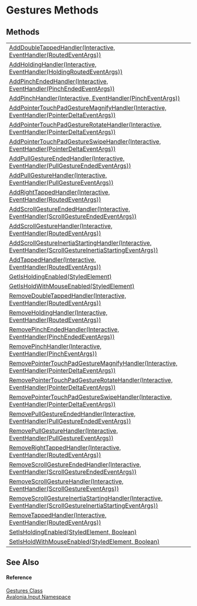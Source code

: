 # Gestures Methods




## Methods
<table>
<tr>
<td><a href="M_Avalonia_Input_Gestures_AddDoubleTappedHandler">AddDoubleTappedHandler(Interactive, EventHandler(RoutedEventArgs))</a></td>
<td> </td>
</tr>
<tr>
<td><a href="M_Avalonia_Input_Gestures_AddHoldingHandler">AddHoldingHandler(Interactive, EventHandler(HoldingRoutedEventArgs))</a></td>
<td> </td>
</tr>
<tr>
<td><a href="M_Avalonia_Input_Gestures_AddPinchEndedHandler">AddPinchEndedHandler(Interactive, EventHandler(PinchEndedEventArgs))</a></td>
<td> </td>
</tr>
<tr>
<td><a href="M_Avalonia_Input_Gestures_AddPinchHandler">AddPinchHandler(Interactive, EventHandler(PinchEventArgs))</a></td>
<td> </td>
</tr>
<tr>
<td><a href="M_Avalonia_Input_Gestures_AddPointerTouchPadGestureMagnifyHandler">AddPointerTouchPadGestureMagnifyHandler(Interactive, EventHandler(PointerDeltaEventArgs))</a></td>
<td> </td>
</tr>
<tr>
<td><a href="M_Avalonia_Input_Gestures_AddPointerTouchPadGestureRotateHandler">AddPointerTouchPadGestureRotateHandler(Interactive, EventHandler(PointerDeltaEventArgs))</a></td>
<td> </td>
</tr>
<tr>
<td><a href="M_Avalonia_Input_Gestures_AddPointerTouchPadGestureSwipeHandler">AddPointerTouchPadGestureSwipeHandler(Interactive, EventHandler(PointerDeltaEventArgs))</a></td>
<td> </td>
</tr>
<tr>
<td><a href="M_Avalonia_Input_Gestures_AddPullGestureEndedHandler">AddPullGestureEndedHandler(Interactive, EventHandler(PullGestureEndedEventArgs))</a></td>
<td> </td>
</tr>
<tr>
<td><a href="M_Avalonia_Input_Gestures_AddPullGestureHandler">AddPullGestureHandler(Interactive, EventHandler(PullGestureEventArgs))</a></td>
<td> </td>
</tr>
<tr>
<td><a href="M_Avalonia_Input_Gestures_AddRightTappedHandler">AddRightTappedHandler(Interactive, EventHandler(RoutedEventArgs))</a></td>
<td> </td>
</tr>
<tr>
<td><a href="M_Avalonia_Input_Gestures_AddScrollGestureEndedHandler">AddScrollGestureEndedHandler(Interactive, EventHandler(ScrollGestureEndedEventArgs))</a></td>
<td> </td>
</tr>
<tr>
<td><a href="M_Avalonia_Input_Gestures_AddScrollGestureHandler">AddScrollGestureHandler(Interactive, EventHandler(RoutedEventArgs))</a></td>
<td> </td>
</tr>
<tr>
<td><a href="M_Avalonia_Input_Gestures_AddScrollGestureInertiaStartingHandler">AddScrollGestureInertiaStartingHandler(Interactive, EventHandler(ScrollGestureInertiaStartingEventArgs))</a></td>
<td> </td>
</tr>
<tr>
<td><a href="M_Avalonia_Input_Gestures_AddTappedHandler">AddTappedHandler(Interactive, EventHandler(RoutedEventArgs))</a></td>
<td> </td>
</tr>
<tr>
<td><a href="M_Avalonia_Input_Gestures_GetIsHoldingEnabled">GetIsHoldingEnabled(StyledElement)</a></td>
<td> </td>
</tr>
<tr>
<td><a href="M_Avalonia_Input_Gestures_GetIsHoldWithMouseEnabled">GetIsHoldWithMouseEnabled(StyledElement)</a></td>
<td> </td>
</tr>
<tr>
<td><a href="M_Avalonia_Input_Gestures_RemoveDoubleTappedHandler">RemoveDoubleTappedHandler(Interactive, EventHandler(RoutedEventArgs))</a></td>
<td> </td>
</tr>
<tr>
<td><a href="M_Avalonia_Input_Gestures_RemoveHoldingHandler">RemoveHoldingHandler(Interactive, EventHandler(RoutedEventArgs))</a></td>
<td> </td>
</tr>
<tr>
<td><a href="M_Avalonia_Input_Gestures_RemovePinchEndedHandler">RemovePinchEndedHandler(Interactive, EventHandler(PinchEndedEventArgs))</a></td>
<td> </td>
</tr>
<tr>
<td><a href="M_Avalonia_Input_Gestures_RemovePinchHandler">RemovePinchHandler(Interactive, EventHandler(PinchEventArgs))</a></td>
<td> </td>
</tr>
<tr>
<td><a href="M_Avalonia_Input_Gestures_RemovePointerTouchPadGestureMagnifyHandler">RemovePointerTouchPadGestureMagnifyHandler(Interactive, EventHandler(PointerDeltaEventArgs))</a></td>
<td> </td>
</tr>
<tr>
<td><a href="M_Avalonia_Input_Gestures_RemovePointerTouchPadGestureRotateHandler">RemovePointerTouchPadGestureRotateHandler(Interactive, EventHandler(PointerDeltaEventArgs))</a></td>
<td> </td>
</tr>
<tr>
<td><a href="M_Avalonia_Input_Gestures_RemovePointerTouchPadGestureSwipeHandler">RemovePointerTouchPadGestureSwipeHandler(Interactive, EventHandler(PointerDeltaEventArgs))</a></td>
<td> </td>
</tr>
<tr>
<td><a href="M_Avalonia_Input_Gestures_RemovePullGestureEndedHandler">RemovePullGestureEndedHandler(Interactive, EventHandler(PullGestureEndedEventArgs))</a></td>
<td> </td>
</tr>
<tr>
<td><a href="M_Avalonia_Input_Gestures_RemovePullGestureHandler">RemovePullGestureHandler(Interactive, EventHandler(PullGestureEventArgs))</a></td>
<td> </td>
</tr>
<tr>
<td><a href="M_Avalonia_Input_Gestures_RemoveRightTappedHandler">RemoveRightTappedHandler(Interactive, EventHandler(RoutedEventArgs))</a></td>
<td> </td>
</tr>
<tr>
<td><a href="M_Avalonia_Input_Gestures_RemoveScrollGestureEndedHandler">RemoveScrollGestureEndedHandler(Interactive, EventHandler(ScrollGestureEndedEventArgs))</a></td>
<td> </td>
</tr>
<tr>
<td><a href="M_Avalonia_Input_Gestures_RemoveScrollGestureHandler">RemoveScrollGestureHandler(Interactive, EventHandler(ScrollGestureEventArgs))</a></td>
<td> </td>
</tr>
<tr>
<td><a href="M_Avalonia_Input_Gestures_RemoveScrollGestureInertiaStartingHandler">RemoveScrollGestureInertiaStartingHandler(Interactive, EventHandler(ScrollGestureInertiaStartingEventArgs))</a></td>
<td> </td>
</tr>
<tr>
<td><a href="M_Avalonia_Input_Gestures_RemoveTappedHandler">RemoveTappedHandler(Interactive, EventHandler(RoutedEventArgs))</a></td>
<td> </td>
</tr>
<tr>
<td><a href="M_Avalonia_Input_Gestures_SetIsHoldingEnabled">SetIsHoldingEnabled(StyledElement, Boolean)</a></td>
<td> </td>
</tr>
<tr>
<td><a href="M_Avalonia_Input_Gestures_SetIsHoldWithMouseEnabled">SetIsHoldWithMouseEnabled(StyledElement, Boolean)</a></td>
<td> </td>
</tr>
</table>

## See Also


#### Reference
<a href="T_Avalonia_Input_Gestures">Gestures Class</a>  
<a href="N_Avalonia_Input">Avalonia.Input Namespace</a>  

